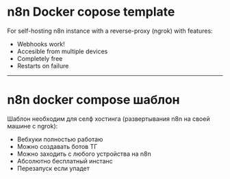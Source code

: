 # n8n Docker copose template

For self-hosting n8n instance with a reverse-proxy (ngrok) with features:
- Webhooks work!
- Accesible from multiple devices
- Completely free
- Restarts on failure

---

# n8n docker compose шаблон

Шаблон необходим для селф хостинга (развертывания  n8n на своей машине c ngrok):
- Вебхуки полностью работаю
- Можно создавать ботов ТГ
- Можно заходить с любого устройства на n8n
- Абсолютно бесплатный инстанс
- Перезапуск если упадет

